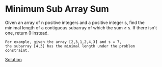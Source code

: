 # Minimum Sub Array Sum
Given an array of n positive integers and a positive integer s, find the minimal length of a contiguous subarray of which the sum ≥ s. If there isn't one, return 0 instead.

``` 
For example, given the array [2,3,1,2,4,3] and s = 7,
the subarray [4,3] has the minimal length under the problem constraint.

```

[Solution](./src/Main.java)